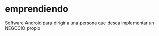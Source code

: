 emprendiendo
============

Software Android para dirigir a una persona que desea implementar un NEGOCIO propio
